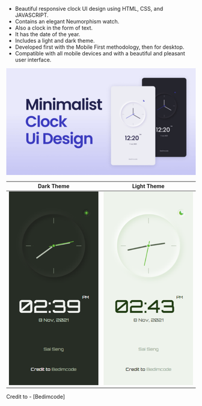 

- Beautiful responsive clock UI design using HTML, CSS, and JAVASCRIPT.
- Contains an elegant Neumorphism watch.
- Also a clock in the form of text.
- It has the date of the year.
- Includes a light and dark theme.
- Developed first with the Mobile First methodology, then for desktop.
- Compatible with all mobile devices and with a beautiful and pleasant user interface.



![Clock ui](/preview.png)

Dark Theme                 |  Light Theme
:-------------------------:|:-------------------------:
![](/preview1.png)  |  ![](/preview2.png)

Credit to - [Bedimcode]
